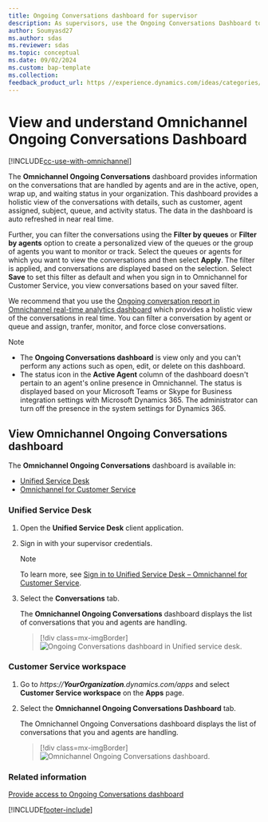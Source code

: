 ```yaml
---
title: Ongoing Conversations dashboard for supervisor
description: As supervisors, use the Ongoing Conversations Dashboard to view information about the conversations handled by agents.
author: Soumyasd27
ms.author: sdas
ms.reviewer: sdas
ms.topic: conceptual
ms.date: 09/02/2024
ms.custom: bap-template
ms.collection: 
feedback_product_url: https //experience.dynamics.com/ideas/categories/list/?category=a7f4a807-de3b-eb11-a813-000d3a579c38&forum=b68e50a6-88d9-e811-a96b-000d3a1be7ad
---
```


# View and understand Omnichannel Ongoing Conversations Dashboard

[!INCLUDE[cc-use-with-omnichannel](../../includes/cc-use-with-omnichannel.md)]

The **Omnichannel Ongoing Conversations** dashboard provides information on the conversations that are handled by agents and are in the active, open, wrap up, and waiting status in your organization. This dashboard provides a holistic view of the conversations with details, such as customer, agent assigned, subject, queue, and activity status. The data in the dashboard is auto refreshed in near real time. 

Further, you can filter the conversations using the **Filter by queues** or **Filter by agents** option to create a personalized view of the queues or the group of agents you want to monitor or track. Select the queues or agents for which you want to view the conversations and then select **Apply**. The filter is applied, and conversations are displayed based on the selection. Select **Save** to set this filter as default and when you sign in to Omnichannel for Customer Service, you view conversations based on your saved filter. 

We recommend that you use the [Ongoing conversation report in Omnichannel real-time analytics dashboard](realtime-ongoing.md) which provides a holistic view of the conversations in real time. You can filter a conversation by agent or queue and assign, tranfer, monitor, and force close conversations.

> [!NOTE]
>
> - The **Ongoing Conversations dashboard** is view only and you can't perform any actions such as open, edit, or delete on this dashboard.
> - The status icon in the **Active Agent** column of the dashboard doesn't pertain to an agent's online presence in Omnichannel. The status is displayed based on your Microsoft Teams or Skype for Business integration settings with Microsoft Dynamics 365. The administrator can turn off the presence in the system settings for Dynamics 365.

## View Omnichannel Ongoing Conversations dashboard

The **Omnichannel Ongoing Conversations** dashboard is available in:

- [Unified Service Desk](#unified-service-desk)
- [Omnichannel for Customer Service](#customer-service-workspace)

### Unified Service Desk

1. Open the **Unified Service Desk** client application.

2. Sign in with your supervisor credentials.

    > [!NOTE]
    > To learn more, see [Sign in to Unified Service Desk – Omnichannel for Customer Service](../../unified-service-desk/oc-usd/signin-unified-service-desk-omnichannel.md).

3. Select the **Conversations** tab.

    The **Omnichannel Ongoing Conversations** dashboard displays the list of conversations that you and agents are handling.

    > [!div class=mx-imgBorder]
    > ![Ongoing Conversations dashboard in Unified service desk.](../media/supervisor-usd-ongoing-conversations-dashboard.png "Ongoing Conversations dashboard in Unified service desk")
  
### Customer Service workspace

1. Go to *https://**YourOrganization**.dynamics.com/apps* and select **Customer Service workspace** on the **Apps** page.

2. Select the **Omnichannel Ongoing Conversations Dashboard** tab.

    The Omnichannel Ongoing Conversations dashboard displays the list of conversations that you and agents are handling. 

    > [!div class=mx-imgBorder]
    > ![Omnichannel Ongoing Conversations dashboard.](../media/supervisor-ongoing-conversations-dashboard.png "Omnichannel Ongoing Conversations dashboard")

### Related information

[Provide access to Ongoing Conversations dashboard](../administer/configure-ongoing-conversations-dashbaord.md)  
  

[!INCLUDE[footer-include](../../includes/footer-banner.md)]

